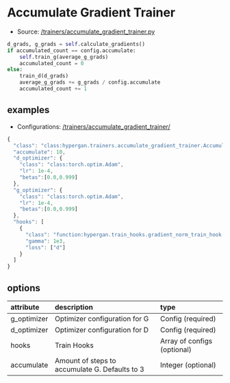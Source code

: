 # Accumulate Gradient Trainer

* Source: [/trainers/accumulate_gradient_trainer.py](https://github.com/HyperGAN/HyperGAN/tree/pytorch/hypergan/trainers/accumulate_gradient_trainer.py)

```python
d_grads, g_grads = self.calculate_gradients()
if accumulated_count == config.accumulate:
    self.train_g(average_g_grads)
    accumulated_count = 0
else:
    train_d(d_grads)
    average_g_grads += g_grads / config.accumulate
    accumulated_count += 1
```

## examples

* Configurations: [/trainers/accumulate_gradient_trainer/](https://github.com/HyperGAN/HyperGAN/tree/pytorch/hypergan/configurations/components/trainers/accumulate_gradient_trainer/)

```javascript
{
  "class": "class:hypergan.trainers.accumulate_gradient_trainer.AccumulateGradientTrainer",
  "accumulate": 10,
  "d_optimizer": {
    "class": "class:torch.optim.Adam",
    "lr": 1e-4,
    "betas":[0.0,0.999]
  },
  "g_optimizer": {
    "class": "class:torch.optim.Adam",
    "lr": 1e-4,
    "betas":[0.0,0.999]
  },
  "hooks": [
    {
      "class": "function:hypergan.train_hooks.gradient_norm_train_hook.GradientNormTrainHook",
      "gamma": 1e3,
      "loss": ["d"]
    }
  ]
}
```
## options

| attribute | description | type |
| :--- | :--- | :--- |
| g_optimizer | Optimizer configuration for G | Config \(required\) |
| d_optimizer | Optimizer configuration for D | Config \(required\) |
| hooks | Train Hooks | Array of configs \(optional\) |
| accumulate | Amount of steps to accumulate G.  Defaults to 3 | Integer \(optional\) |

